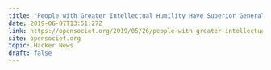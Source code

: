 ```yaml
---
title: "People with Greater Intellectual Humility Have Superior General Knowledge"
date: 2019-06-07T13:51:27Z
link: https://opensociet.org/2019/05/26/people-with-greater-intellectual-humility-have-superior-general-knowledge/?utm_medium=RSS&utm_source=hune
site: opensociet.org
topic: Hacker News
draft: false
---
```

